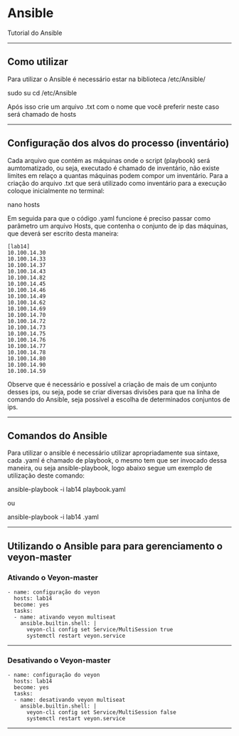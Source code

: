 # Ansible 
Tutorial do Ansible

----

## Como utilizar

Para utilizar o Ansible é necessário estar na biblioteca /etc/Ansible/

sudo su
cd /etc/Ansible

Após isso crie um arquivo .txt com o nome que você preferir neste caso será chamado de hosts

----

## Configuração dos alvos do processo (inventário)

Cada arquivo que contém as máquinas onde o script (playbook) será aumtomatizado, ou seja, executado é chamado de inventário, não existe limites em relaço a quantas máquinas podem compor um inventário. Para a criação do arquivo .txt que será utilizado como inventário para a execução coloque inicialmente no terminal:

nano hosts

Em seguida para que o código .yaml funcione é preciso passar como parâmetro um arquivo Hosts, que contenha o conjunto de ip das máquinas, que deverá ser escrito desta maneira:

~~~
[lab14]
10.100.14.30 
10.100.14.33
10.100.14.37	
10.100.14.43	
10.100.14.82	
10.100.14.45	
10.100.14.46	
10.100.14.49	
10.100.14.62	
10.100.14.69	
10.100.14.70	
10.100.14.72	
10.100.14.73	
10.100.14.75	
10.100.14.76	
10.100.14.77	
10.100.14.78	
10.100.14.80	
10.100.14.90	
10.100.14.59	
~~~

Observe que é necessário e possível a criação de mais de um conjunto desses ips, ou seja, pode se criar diversas divisões para que na linha de comando do Ansible, seja possível a escolha de determinados conjuntos de ips.

----

## Comandos do Ansible

Para utilizar o ansible é necessário utilizar apropriadamente sua sintaxe, cada .yaml é chamado de playbook, o mesmo tem que ser invocado dessa maneira, ou seja ansible-playbook, logo abaixo segue um exemplo de utilização deste comando:

ansible-playbook -i lab14 playbook.yaml 

ou 

ansible-playbook -i lab14 .yaml 

---

## Utilizando o Ansible para para gerenciamento o veyon-master



### Ativando o Veyon-master

~~~ Este arquivo é em .yaml
- name: configuração do veyon
  hosts: lab14
  become: yes
  tasks:
  - name: ativando veyon multiseat
    ansible.builtin.shell: |
      veyon-cli config set Service/MultiSession true
      systemctl restart veyon.service
~~~

----

### Desativando o Veyon-master

~~~Este código é em .yaml
- name: configuração do veyon
  hosts: lab14
  become: yes
  tasks:
  - name: desativando veyon multiseat
    ansible.builtin.shell: |
      veyon-cli config set Service/MultiSession false
      systemctl restart veyon.service
~~~

----
